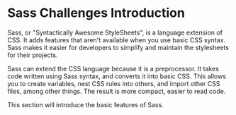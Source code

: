 # Sass Challenges Introduction

Sass, or "Syntactically Awesome StyleSheets", is a language extension of CSS. It adds features that aren't available when you use basic CSS syntax. Sass makes it easier for developers to simplify and maintain the stylesheets for their projects.

Sass can extend the CSS language because it is a preprocessor. It takes code written using Sass syntax, and converts it into basic CSS. This allows you to create variables, nest CSS rules into others, and import other CSS files, among other things. The result is more compact, easier to read code.

This section will introduce the basic features of Sass.

